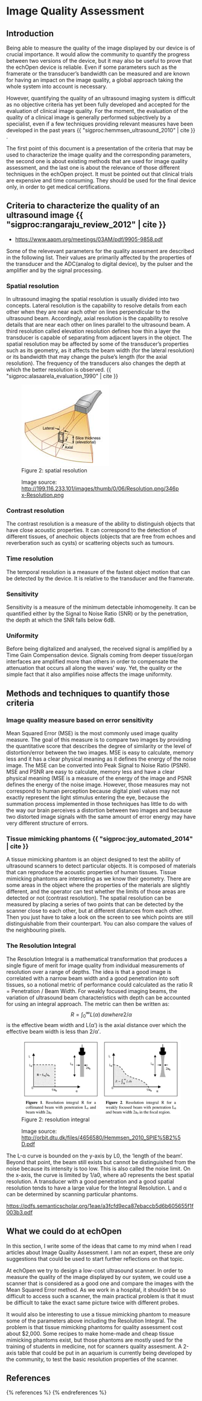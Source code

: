 # Image Quality Assessment

## Introduction

Being able to measure the quality of the image displayed by our device is of crucial importance. It would allow the community to quantify the progress between two versions of the device, but it may also be useful to prove that the echOpen device is reliable. Even if some parameters such as the framerate or the transducer’s bandwidth can be measured and are known for having an impact on the image quality, a global approach taking the whole system into account is necessary.

However, quantifying the quality of an ultrasound imaging system is difficult as no objective criteria has yet been fully developed and accepted for the evaluation of clinical image quality. For the moment, the evaluation of the quality of a clinical image is generally performed subjectively by a specialist, even if a few techniques providing relevant measures have been developed in the past years {{ "sigproc:hemmsen_ultrasound_2010" | cite }} .

The first point of this document is a presentation of the criteria that may be used to characterize the image quality and the corresponding parameters, the second one is about existing methods that are used for image quality assessment, and the last one is about the relevance of those different techniques in the echOpen project. It must be pointed out that clinical trials are expensive and time consuming. They should be used for the final device only, in order to get medical certifications.


## Criteria to characterize the quality of an ultrasound image  {{ "sigproc:rangaraju_review_2012" | cite }}
* https://www.aapm.org/meetings/03AM/pdf/9905-9858.pdf

Some of the relevevant parameters for the quality assesment are described in the following list. Their values are primarily affected by the properties of the transducer and the ADC(analog to digital device), by the pulser and the amplifier and by the signal processing.

### Spatial resolution
In ultrasound imaging the spatial resolution is usually divided into two concepts. Lateral resolution is the capability to resolve details from each other when they are near each other on lines perpendicular to the ultrasound beam. Accordingly, axial resolution is the capability to resolve details that are near each other on lines parallel to the ultrasound beam. A third resolution called elevation resolution defines how thin a layer the transducer is capable of separating from adjacent layers in the object. The spatial resolution may be affected by some of the transducer’s properties such as its geometry, as it affects the beam width (for the lateral resolution) or its bandwidth that may change the pulse’s length (for the axial resolution). The frequency of the transducers also changes the depth at which the better resolution is observed.  {{ "sigproc:alasaarela_evaluation_1990" | cite }}

<figure>
  <img src="/references/sigproc/spatial_resolution.jpg" alt="" />
  <figcaption> Figure 2: spatial resolution
  
  Image source: http://199.116.233.101/images/thumb/0/06/Resolution.png/346px-Resolution.png</figcaption>
</figure>


### Contrast resolution
The contrast resolution is a measure of the ability to distinguish objects that have close acoustic properties. It can correspond to the detection of different tissues, of anechoic objects (objects that are free from echoes and reverberation such as cysts) or scattering objects such as tumours. 

### Time resolution
The temporal resolution is a measure of the fastest object motion that can be detected by the device. It is relative to the transducer and the framerate.

### Sensitivity
Sensitivity is a measure of the minimum detectable inhomogeneity. It can be quantified either by the Signal to Noise Ratio (SNR) or by the penetration, the depth at which the SNR falls below 6dB.


### Uniformity
Before being digitalized and analysed, the received signal is amplified by a Time Gain Compensation device. Signals coming from deeper tissue/organ interfaces are amplified more than others in order to compensate the attenuation that occurs all along the waves’ way. Yet, the quality or the simple fact that it also amplifies noise affects the image uniformity.


## Methods and techniques to quantify those criteria
### Image quality measure based on error sensitivity
Mean Squared Error (MSE) is the most commonly used image quality measure. The goal of this measure is to compare two images by providing the quantitative score that describes the degree of similarity or the level of distortion/error between the two images. MSE is easy to calculate, memory less and it has a clear physical meaning as it defines the energy of the noise image.
The MSE can be converted into Peak Signal to Noise Ratio (PSNR). MSE and PSNR are easy to calculate, memory less and have a clear physical meaning (MSE is a measure of the energy of the image and PSNR defines the energy of the noise image. However, those measures may not correspond to human perception because digital pixel values may not exactly represent the light stimulus entering the eye, because the summation process implemented in those techniques has little to do with the way our brain perceives a distortion between two images and because two distorted image signals with the same amount of error energy may have very different structure of errors.

### Tissue mimicking phantoms {{ "sigproc:joy_automated_2014" | cite }}
A tissue mimicking phantom is an object designed to test the ability of ultrasound scanners to detect particular objects. It is composed of materials that can reproduce the acoustic properties of human tissues. Tissue mimicking phantoms are interesting as we know their geometry. 
There are some areas in the object where the properties of the materials are slightly different, and the operator can test whether the limits of those areas are detected or not (contrast resolution). The spatial resolution can be measured by placing a series of two points that can be detected by the scanner close to each other, but at different distances from each other. Then you just have to take a look on the screen to see which points are still distinguishable from their counterpart. You can also compare the values of the neighbouring pixels.

### The Resolution Integral
The Resolution Integral is a mathematical transformation that produces a single figure of merit for image quality from individual measurements of resolution over a range of depths. The idea is that a good image is correlated with a narrow beam width and a good penetration into soft tissues, so a notional metric of performance could calculated as the ratio R = Penetration / Beam Width. For weakly focused imaging beams, the variation of ultrasound beam characteristics with depth can be accounted for using an integral approach. The metric can then be written as: $$R = \int_{0}^\infty    L(\alpha)\,d\alpha  where 2/α $$ is the effective beam width and L(α′) is the axial distance over which the effective beam width is less than 2/α′.

<figure>
  <img src="/references/sigproc/resolution_integral.jpg" alt="" />
  <figcaption> Figure 2: resolution integral
  
  Image source: http://orbit.dtu.dk/files/4656580/Hemmsen_2010_SPIE%5B2%5D.pdf</figcaption>
</figure>

 
The L-α curve is bounded on the y-axis by L0, the ‘length of the beam’. Beyond that point, the beam still exists but cannot be distinguished from the noise because its intensity is too low. This is also called the noise limit. On the x-axis, the curve is limited by 1/a0, where a0 represents the best spatial resolution. A transducer with a good penetration and a good spatial resolution tends to have a large value for the Integral Resolution. L and α can be determined by scanning particular phantoms.

https://pdfs.semanticscholar.org/1eae/a3fcfd9eca87ebaccb5d6b605655f1f003b3.pdf

## What we could do at echOpen 
In this section, I write some of the ideas that came to my mind when I read articles about Image Quality Assessment. I am not an expert, these are only suggestions that could be used to start further reflections on that topic.

At echOpen we try to design a low-cost ultrasound scanner. In order to measure the quality of the image displayed by our system, we could use a scanner that is considered as a good one and compare the images with the Mean Squared Error method. As we work in a hospital, it shouldn’t be so difficult to access such a scanner, the main practical problem is that it must be difficult to take the exact same picture twice with different probes. 

It would also be interesting to use a tissue mimicking phantom to measure some of the parameters above including the Resolution Integral. The problem is that tissue mimicking phantoms for quality assessment cost about $2,000. Some recipes to make home-made and cheap tissue mimicking phantoms exist, but those phantoms are mostly used for the training of students in medicine, not for scanners quality assesment. A 2-axis table that could be put in an aquarium is currently being developed by the community, to test the basic resolution properties of the scanner.

 
## References
{% references %} {% endreferences %}



